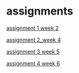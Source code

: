 # assignments
[assignment 1 week 2](https://github.com/Thomasso98/assignments/blob/master/Assignment_week_2%20(1).ipynb) 

[assignment 2_week 4](https://github.com/Thomasso98/assignments/blob/master/Assignment_week_4.ipynb)

[assignment 3 week 5](https://github.com/Thomasso98/assignments/blob/master/Assignment_week_5.ipynb)

[assignment 4 week 6](https://github.com/Thomasso98/assignments/blob/master/assignment4%20(2).ipynb)
